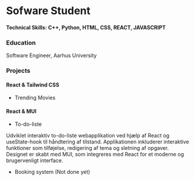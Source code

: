 #  Sofware Student

#### Technical Skills: C++, Python, HTML, CSS, REACT, JAVASCRIPT

### Education
Software Engineer, Aarhus University

### Projects
#### React & Tailwind CSS
- Trending Movies

#### React & MUI
- To-do-liste

Udviklet interaktiv to-do-liste webapplikation ved hjælp af React og useState-hook til håndtering af tilstand. 
Applikationen inkluderer interaktive funktioner som tilføjelse, redigering af tema og sletning af opgaver. 
Designet er skabt med MUI, som integreres med React for et moderne og brugervenligt interface.

- Booking system (Not done yet)
